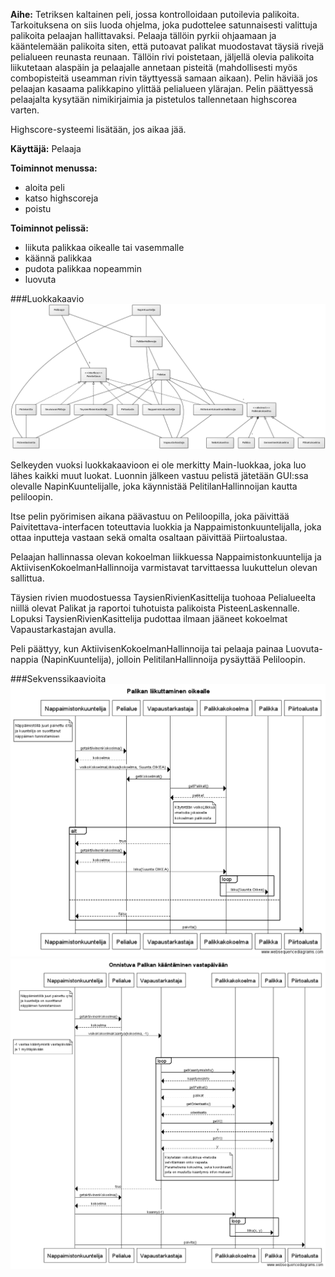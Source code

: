 **Aihe:** Tetriksen kaltainen peli, jossa kontrolloidaan putoilevia palikoita. Tarkoituksena on siis luoda ohjelma, joka pudottelee satunnaisesti valittuja palikoita pelaajan hallittavaksi. Pelaaja tällöin pyrkii ohjaamaan ja kääntelemään palikoita siten, että putoavat palikat muodostavat täysiä rivejä pelialueen reunasta reunaan. Tällöin rivi poistetaan, jäljellä olevia palikoita liikutetaan alaspäin ja pelaajalle annetaan pisteitä (mahdollisesti myös combopisteitä useamman rivin täyttyessä samaan aikaan). Pelin häviää jos pelaajan kasaama palikkapino ylittää pelialueen ylärajan. Pelin päättyessä pelaajalta kysytään nimikirjaimia ja pistetulos tallennetaan highscorea varten.

Highscore-systeemi lisätään, jos aikaa jää.

**Käyttäjä:** Pelaaja

**Toiminnot menussa:**
- aloita peli
- katso highscoreja
- poistu

**Toiminnot pelissä:**
- liikuta palikkaa oikealle tai vasemmalle
- käännä palikkaa
- pudota palikkaa nopeammin
- luovuta

###Luokkakaavio
![Luokkakaavio](luokkakaavio.png)

Selkeyden vuoksi luokkakaavioon ei ole merkitty Main-luokkaa, joka luo lähes kaikki muut luokat. Luonnin jälkeen vastuu pelistä jätetään GUI:ssa olevalle NapinKuuntelijalle, joka käynnistää PelitilanHallinnoijan kautta peliloopin.

Itse pelin pyörimisen aikana päävastuu on Peliloopilla, joka päivittää Paivitettava-interfacen toteuttavia luokkia ja Nappaimistonkuuntelijalla, joka ottaa inputteja vastaan sekä omalta osaltaan päivittää Piirtoalustaa.

Pelaajan hallinnassa olevan kokoelman liikkuessa Nappaimistonkuuntelija ja AktiivisenKokoelmanHallinnoija varmistavat tarvittaessa luukuttelun olevan sallittua.

Täysien rivien muodostuessa TaysienRivienKasittelija tuohoaa Pelialueelta niillä olevat Palikat ja raportoi tuhotuista palikoista PisteenLaskennalle.
Lopuksi TaysienRivienKasittelija pudottaa ilmaan jääneet kokoelmat Vapaustarkastajan avulla.

Peli päättyy, kun AktiivisenKokoelmanHallinnoija tai pelaaja painaa Luovuta-nappia (NapinKuuntelija), jolloin PelitilanHallinnoija pysäyttää Peliloopin.

###Sekvenssikaavioita
![Sekvenssikaavio_liikkuminen](liikkuminen_sequence.png)
![Sekvenssikaavio_kaantyminen](kaantyminen_sequence.png)
